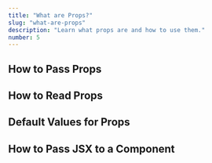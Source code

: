 ```yaml
---
title: "What are Props?"
slug: "what-are-props"
description: "Learn what props are and how to use them."
number: 5
---
```


## How to Pass Props

## How to Read Props

## Default Values for Props

## How to Pass JSX to a Component

